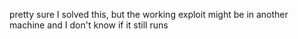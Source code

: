 pretty sure I solved this, but the working exploit might be in another machine and I don't know if it still runs
